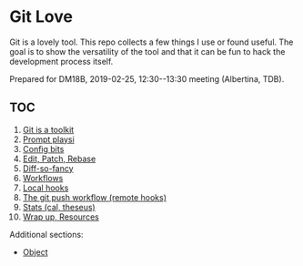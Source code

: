 # Git Love

Git is a lovely tool. This repo collects a few things I use or found useful.
The goal is to show the versatility of the tool and that it can be fun to hack
the development process itself.

Prepared for DM18B, 2019-02-25, 12:30--13:30 meeting (Albertina, TDB).

## TOC

1. [Git is a toolkit](10-Welcome.md)
2. [Prompt playsi](20-Prompt.md)
3. [Config bits](30-Config.md)
4. [Edit, Patch, Rebase](40-EditPatchRebase.md)
5. [Diff-so-fancy](50-Diff.md)
6. [Workflows](60-Workflows.md)
7. [Local hooks](70-LocalHooks.md)
8. [The git push workflow (remote hooks)](80-RemoteHooks.md)
9. [Stats (cal, theseus)](90-Stats.md)
10. [Wrap up, Resources](98-WrapUp.md)

Additional sections:

* [Object](15-Objects.md)
